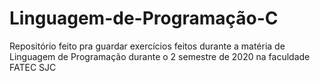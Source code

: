 # Linguagem-de-Programação-C
Repositório feito pra guardar exercícios feitos durante a matéria de Linguagem de Programação durante o 2 semestre de 2020  na faculdade FATEC SJC 
